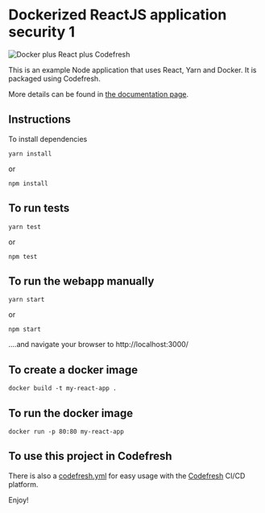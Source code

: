 # Dockerized ReactJS application security 1

![Docker plus React plus Codefresh](docker-reactjs-codefresh.jpg)

This is an example Node application that uses React, Yarn and Docker.
It is packaged using Codefresh.

More details can be found in [the documentation page](https://codefresh.io/docs/docs/learn-by-example/nodejs/react/).



## Instructions

To install dependencies 

```
yarn install 
```

or

```
npm install 
```

## To run tests

```
yarn test 
```

or

```
npm test 
```

## To run the webapp manually

```
yarn start 
```

or

```
npm start 
```

....and navigate your browser to  http://localhost:3000/

## To create a docker image

```
docker build -t my-react-app .
```


## To run the docker image

```
docker run -p 80:80 my-react-app
```


## To use this project in Codefresh 

There is also a [codefresh.yml](codefresh.yml) for easy usage with the [Codefresh](codefresh.io) CI/CD platform.


Enjoy!








